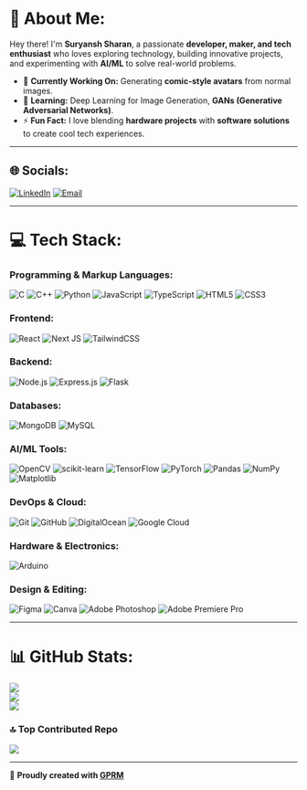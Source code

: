# 💫 About Me:
Hey there! I'm **Suryansh Sharan**, a passionate **developer, maker, and tech enthusiast** who loves exploring technology, building innovative projects, and experimenting with **AI/ML** to solve real-world problems.

- 🚀 **Currently Working On:** Generating **comic-style avatars** from normal images.
- 🌱 **Learning:** Deep Learning for Image Generation, **GANs (Generative Adversarial Networks)**.
- ⚡ **Fun Fact:** I love blending **hardware projects** with **software solutions** to create cool tech experiences.

---

## 🌐 Socials:
[![LinkedIn](https://img.shields.io/badge/LinkedIn-%230077B5.svg?logo=linkedin&logoColor=white)](https://www.linkedin.com/in/suryanshsharan) 
[![Email](https://img.shields.io/badge/Email-D14836?logo=gmail&logoColor=white)](mailto:suryansh123.sharan@gmail.com)

---

# 💻 Tech Stack:
### Programming & Markup Languages:
![C](https://img.shields.io/badge/C-%2300599C.svg?style=for-the-badge&logo=c&logoColor=white)
![C++](https://img.shields.io/badge/C++-%2300599C.svg?style=for-the-badge&logo=c%2B%2B&logoColor=white)
![Python](https://img.shields.io/badge/Python-3670A0?style=for-the-badge&logo=python&logoColor=ffdd54)
![JavaScript](https://img.shields.io/badge/JavaScript-%23323330.svg?style=for-the-badge&logo=javascript&logoColor=%23F7DF1E)
![TypeScript](https://img.shields.io/badge/TypeScript-%23007ACC.svg?style=for-the-badge&logo=typescript&logoColor=white)
![HTML5](https://img.shields.io/badge/HTML5-%23E34F26.svg?style=for-the-badge&logo=html5&logoColor=white)
![CSS3](https://img.shields.io/badge/CSS3-%231572B6.svg?style=for-the-badge&logo=css3&logoColor=white)

### Frontend:
![React](https://img.shields.io/badge/React-%2320232a.svg?style=for-the-badge&logo=react&logoColor=%2361DAFB)
![Next JS](https://img.shields.io/badge/Next.js-%23000000.svg?style=for-the-badge&logo=next.js&logoColor=white)
![TailwindCSS](https://img.shields.io/badge/TailwindCSS-%2338B2AC.svg?style=for-the-badge&logo=tailwind-css&logoColor=white)

### Backend:
![Node.js](https://img.shields.io/badge/Node.js-6DA55F.svg?style=for-the-badge&logo=node.js&logoColor=white)
![Express.js](https://img.shields.io/badge/Express.js-%23404d59.svg?style=for-the-badge&logo=express&logoColor=%2361DAFB)
![Flask](https://img.shields.io/badge/Flask-%23000.svg?style=for-the-badge&logo=flask&logoColor=white)

### Databases:
![MongoDB](https://img.shields.io/badge/MongoDB-%234ea94b.svg?style=for-the-badge&logo=mongodb&logoColor=white)
![MySQL](https://img.shields.io/badge/MySQL-%234479A1.svg?style=for-the-badge&logo=mysql&logoColor=white)

### AI/ML Tools:
![OpenCV](https://img.shields.io/badge/OpenCV-%23white.svg?style=for-the-badge&logo=opencv&logoColor=white)
![scikit-learn](https://img.shields.io/badge/scikit--learn-%23F7931E.svg?style=for-the-badge&logo=scikit-learn&logoColor=white)
![TensorFlow](https://img.shields.io/badge/TensorFlow-%23FF6F00.svg?style=for-the-badge&logo=TensorFlow&logoColor=white)
![PyTorch](https://img.shields.io/badge/PyTorch-%23EE4C2C.svg?style=for-the-badge&logo=PyTorch&logoColor=white)
![Pandas](https://img.shields.io/badge/Pandas-%23150458.svg?style=for-the-badge&logo=pandas&logoColor=white)
![NumPy](https://img.shields.io/badge/NumPy-%23013243.svg?style=for-the-badge&logo=numpy&logoColor=white)
![Matplotlib](https://img.shields.io/badge/Matplotlib-%23ffffff.svg?style=for-the-badge&logo=Matplotlib&logoColor=black)

### DevOps & Cloud:
![Git](https://img.shields.io/badge/Git-%23F05033.svg?style=for-the-badge&logo=git&logoColor=white)
![GitHub](https://img.shields.io/badge/GitHub-%23121011.svg?style=for-the-badge&logo=github&logoColor=white)
![DigitalOcean](https://img.shields.io/badge/DigitalOcean-%230167ff.svg?style=for-the-badge&logo=digitalOcean&logoColor=white)
![Google Cloud](https://img.shields.io/badge/GoogleCloud-%234285F4.svg?style=for-the-badge&logo=google-cloud&logoColor=white)

### Hardware & Electronics:
![Arduino](https://img.shields.io/badge/Arduino-00979D?style=for-the-badge&logo=Arduino&logoColor=white)

### Design & Editing:
![Figma](https://img.shields.io/badge/Figma-%23F24E1E.svg?style=for-the-badge&logo=figma&logoColor=white)
![Canva](https://img.shields.io/badge/Canva-%2300C4CC.svg?style=for-the-badge&logo=Canva&logoColor=white)
![Adobe Photoshop](https://img.shields.io/badge/Photoshop-%2331A8FF.svg?style=for-the-badge&logo=adobe-photoshop&logoColor=white)
![Adobe Premiere Pro](https://img.shields.io/badge/Premiere%20Pro-%239999FF.svg?style=for-the-badge&logo=adobe-premiere-pro&logoColor=white)

---

# 📊 GitHub Stats:
![](https://github-readme-stats.vercel.app/api?username=Suryansh-Sharan&theme=dark&hide_border=false&include_all_commits=true&count_private=true)<br/>
![](https://nirzak-streak-stats.vercel.app/?user=Suryansh-Sharan&theme=dark&hide_border=false)<br/>
![](https://github-readme-stats.vercel.app/api/top-langs/?username=Suryansh-Sharan&theme=dark&hide_border=false&include_all_commits=true&count_private=true&layout=compact)

### 🔝 Top Contributed Repo
![](https://github-contributor-stats.vercel.app/api?username=Suryansh-Sharan&limit=5&theme=dark&combine_all_yearly_contributions=true)

---

🔗 **Proudly created with [GPRM](https://gprm.itsvg.in)**


